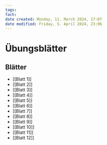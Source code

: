 ```yaml
---
tags: 
fach: 
date created: Monday, 11. March 2024, 17:07
date modified: Friday, 5. April 2024, 23:06
---
```


# Übungsblätter

## Blätter
- [[Blatt 1]]
- [[Blatt 2]]
- [[Blatt 3]]
- [[Blatt 4]]
- [[Blatt 5]]
- [[Blatt 6]]
- [[Blatt 7]]
- [[Blatt 8]]
- [[Blatt 9]]
- [[Blatt 10]]
- [[Blatt 11]]
- [[Blatt 12]]


